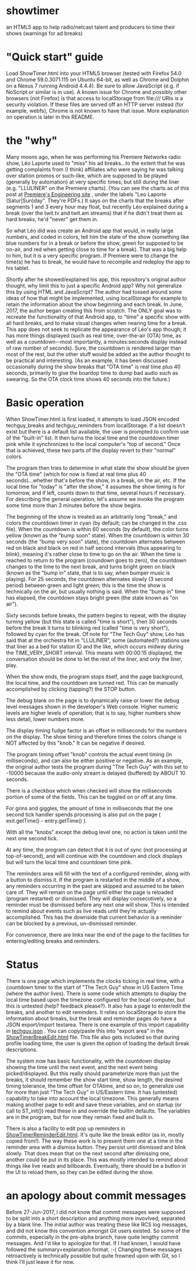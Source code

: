 # showtimer
an HTML5 app to help radio/netcast talent and producers to time their shows (warnings for ad breaks)

# "Quick start" guide

Load ShowTimer.html into your HTML5 browser (tested with Firefox 54.0 and Chrome 59.0.3071.115 on Ubuntu 64-bit, as well as Chrome and Dolphin on a Nexus 7 running Android 4.4.4). Be sure to allow JavaScript (e.g. if NoScript or similar is in use).  A known issue for Chrome and possibly other browsers (not Firefox) is that access to localStorage from file:/// URIs is a security violation.  If these files are served off an HTTP server instead (for example, webfs), Chrome is not known to have that issue.  More explanation on operation is later in this README.

# the "why"

Many moons ago, when he was performing his Premiere Networks radio show, Léo Laporte used to "miss" his ad breaks...to the extent that he was getting complaints from (I think) affiliates who were saying he was talking over station promos or such-like, which are supposed to be played (generally by automation) at very specific times, but still during the liner (e.g. "LLULINER" on the Premiere charts).  (You can see the charts as of this post at [Premiere's Engineering site](http://engineering.premiereradio.com/files/pages/showclocks.html) , under the labels "Leo Laporte (Satur|Sun)day".  They're PDFs.)  It says on the charts that the breaks after segments 1 and 3 every hour may float, but recently Léo explained during a break (over the twit.tv and twit.am streams) that if he didn't treat them as hard breaks, he'd "never" get them in.

So what Léo did was create an Android app that would, in really large numbers, and coded in colors, tell him the state of the show (something like blue numbers for in a break or before the show, green for supposed to be on-air, and red when getting close to time for a break).  That was a big help to him, but it is a very specific program.  If Premiere were to change the time(s) he has to break, he would have to recompile and redeploy the app to his tablet.

Shortly after he showed/explained his app, this repository's original author thought, why limit this to just a specific Android app?  Why not generalize this by using HTML and JavaScript?  The author had tossed around some ideas of how that might be implemented, using localStorage for example to retain the information about the show beginning and each break.  In June, 2017, the author began creating this from scratch.  The ONLY goal was to recreate the functionality of that Android app, to "time" a specific show with all hard breaks, and to make visual changes when nearing time for a break.  This app does not seek to replicate the appearance of Léo's app though; it has more things displayed (such as real time, over-the-air (OTA) time, as well as a countdown--most importantly, a minutes:seconds display instead of raw number of seconds).  Sure, the countdown is rendered larger than most of the rest, but the other stuff would be added as the author thought to be practical and interesting.  (As an example, it has been discussed occasionally during the show breaks that "OTA time" is real time plus 40 seconds, primarily to give the boardop time to dump bad audio such as swearing.  So the OTA clock time shows 40 seconds into the future.)

# Basic operation

When ShowTimer.html is first loaded, it attempts to load JSON encoded techguy_breaks and techguy_reminders from localStorage.  If a list doesn't exist but there is a default list available, the user is prompted to confirm use of the "built-in" list.  It then turns the local time and the countdown timer pink while it synchronizes to the local computer's "top of second."  Once that is achieved, these two parts of the display revert to their "normal" colors.

The program then tries to determine in what state the show should be given the "OTA time" (which for now is fixed at real time plus 40 seconds)...whether that's before the show, in a break, on the air, etc.  If the local time for "today" is "after the show," it assumes the show timing is for tomorrow, and if left, counts down to that time, several hours if necessary.  For describing the general operation, let's assume we invoke the program some time more than 3 minutes before the show begins.

The beginning of the show is treated as an arbitrarily long "break," and colors the countdown timer in cyan (by default; can be changed in the .css file).  When the countdown is within 60 seconds (by default), the color turns yellow (known as the "bump soon" state).  When the countdown is within 30 seconds (the "bump very soon" state), the countdown alternates between red on black and black on red in half second intervals (thus appearing to blink), meaning it's rather close to time to go on the air.  When the time is reached to return to the program (coundown goes to zero), the countdown changes to the time to the next break, and turns bright green on black (known as the "bump in" state, that is to say, when bumper music is playing).  For 25 seconds, the countdown alternates slowly (3 second period) between green and light green; this is the time the show is technically on the air, but usually nothing is said.  When the "bump in" time has elapsed, the countdown stays bright green (the state known as "on air").

Sixty seconds before breaks, the pattern begins to repeat, with the display turning yellow (but this state is called "time is short"), then 30 seconds before the break it turns to blinking red (called "time is very short"), followed by cyan for the break.  Of note for "The Tech Guy" show, Léo has said that at the orchestra hit in "LLULINER", some (automated?) stations use that liner as a bed for station ID and the like, which occurs midway during the TIME_VERY_SHORT interval.  This means with 00:00:15 displayed, the conversation should be done to let the rest of the liner, and only the liner, play.

When the show ends, the program stops itself, and the page background, the local time, and the countdown are turned red.  This can be manually accomplished by clicking (tapping?) the STOP button.

The debug blank on the page is to dynamically raise or lower the debug level messages shown in the developer's Web console. Higher numeric levels are higher levels of operation; that is to say, higher numbers show less detail, lower numbers more.

The display timing fudge factor is an offset in milliseconds for the numbers on the display.  The show timing and therefore times the colors change is NOT affected by this "knob."  It can be negative if desired.

The program timing offset "knob" controls the actual event timing (in milliseconds), and can also be either positive or negative.  As an example, the original author tests the program during "The Tech Guy" with this set to -10000 because the audio-only stream is delayed (buffered) by ABOUT 10 seconds.

There is a checkbox which when checked will show the milliseconds portion of some of the fields.  This can be toggled on or off at any time.

For grins and giggles, the amount of time in milliseconds that the one second tick handler spends processing is also put on the page ( exit.getTime() - entry.getTime() ).

With all the "knobs" except the debug level one, no action is taken until the next one second tick.

At any time, the program can detect that it is out of sync (not processing at top-of-second), and will continue with the countdown and clock displays but will turn the local time and countdown time pink.

The reminders area will fill with the text of a configured reminder, along with a button to dismiss it.  If the program is restarted in the middle of a show, any reminders occurring in the past are skipped and assumed to be taken care of.  They will remain on the page until either the page is reloaded (program restarted) or dismissed.  They will display consecutively, so a reminder must be dismissed before any next one will show.  This is intended to remind about events such as live reads until they're actually accomplished.  This has the downside that current behavior is a reminder can be blocked by a previous, un-dismissed reminder.

For convenience, there are links near the end of the page to the facilities for entering/editing breaks and reminders.

# Status

There is one page which implements the clocks ticking in real time, with a countdown timer to the start of "The Tech Guy" show in US Eastern Time (where the author lives).  There is some code which attempts to display the local time based upon the timezone configured for the local computer, but this is untested (help?  feedback please?).  It also has a page to enter/edit the breaks, and another to edit reminders.  It relies on localStorage to store the information about breaks, but the break and reminder pages do have a JSON export/import textarea.  There is one example of this import capability in [techguy.json](techguy.json) .  You can copy/paste this into "export area" in the [ShowTimerBreakEdit.html](ShowTimerBreakEdit.html) file.  This file also gets included so that during profile loading time, the user is given the option of loading the default break descriptions.

The system now has basic functionality, with the countdown display showing the time until the next event, and the next event being picked/displayed.  But this really should  parameterize more than just the breaks, it should remember the show start time, show length, the desired timing tolerance, the time offset for OTAtime, and so on, to generalize use for more than just "The Tech Guy" in US/Eastern time.  It has (untested) capability to take into account the local timezone.  This generally means making another page to edit and save these variables, and on startup (or call to ST_init()) read these in and override the builtin defaults.  The variables are in the program, but for now they remain fixed and built in.

There is also a facility to edit pop up reminders in [ShowTimerReminderEdit.html](ShowTimerReminderEdit.html).  It's quite like the break editor (as in, mostly copied from!).  The way these work is to present them one at a time in the reminder area with a dismiss button.  They persist until dismissed and blink slowly.  That does mean that on the next second after dimissing one, another could be put in its place.  This was mostly intended to remind about things like live reads and billboards.  Eventually, there should be a button in the UI to reload them, so they can be edited during the show.

# an apology about commit messages

Before 27-Jun-2017, I did not know that commit messages were supposed to be split into a short description and anything more invovlved, separated by a blank line.  The initial author was treating these like RCS log messages, and did not know this convention amongst Git users existed.  So some of the commits, especially in the pre-alpha branch, have quite lengthy commit messages.  And I'd like to apologize for that.  If I had known, I would have followed the summary+explanation format. :-( Changing these messages retroactively is technically possible but quite frowned upon with Git, so I think I'll just leave it for now.
